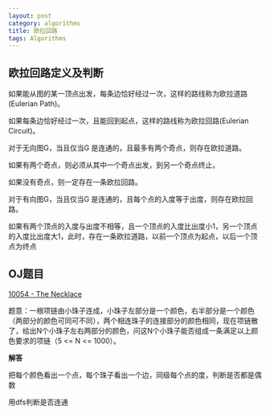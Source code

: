 ```yaml
---
layout: post
category: algorithms
title: 欧拉回路
tags: Algorithms
---
```


## 欧拉回路定义及判断
如果能从图的某一顶点出发，每条边恰好经过一次，这样的路线称为欧拉道路(Eulerian Path)。

如果每条边恰好经过一次，且能回到起点，这样的路线称为欧拉回路(Eulerian Circuit)。

对于无向图G，当且仅当G 是连通的，且最多有两个奇点，则存在欧拉道路。

如果有两个奇点，则必须从其中一个奇点出发，到另一个奇点终止。

如果没有奇点，则一定存在一条欧拉回路。

对于有向图G，当且仅当G 是连通的，且每个点的入度等于出度，则存在欧拉回路。

如果有两个顶点的入度与出度不相等，且一个顶点的入度比出度小1，另一个顶点的入度比出度大1，此时，存在一条欧拉道路，以前一个顶点为起点，以后一个顶点为终点

## OJ题目
[10054 - The Necklace](https://uva.onlinejudge.org/index.php?option=com_onlinejudge&Itemid=8&page=show_problem&problem=995)

题意：一根项链由小珠子连成，小珠子左部分是一个颜色，右半部分是一个颜色（两部分的颜色可同可不同），两个相连珠子的连接部分的颜色相同，现在项链散了，给出N个小珠子左右两部分的颜色，问这N个小珠子能否组成一条满足以上颜色要求的项链（5 <= N <= 1000）。

**解答**

把每个颜色看出一个点，每个珠子看出一个边，同级每个点的度，判断是否都是偶数

用dfs判断是否连通

